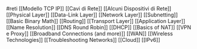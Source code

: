 #reti
[[Modello TCP IP]]
[[Cavi di Rete]]
[[Alcuni Dispositivi di Rete]]
[[Physical Layer]]
[[Data-Link Layer]]
[[Network Layer]]
[[Subnetting]]
[[Basic Binary Math]]
[[Routing]]
[[Transport Layer]]
[[Application Layer]]
[[Name Resolution]]
[[DNS Round Robin]]
[[DHCP]]
[[Basics of NAT]]
[[VPN e Proxy]]
[[Broadband Connections (and more)]]
[[WAN]]
[[Wireless Technologies]]
[[Troubleshooting Networks]]
[[Cloud]]
[[IPv6]]
